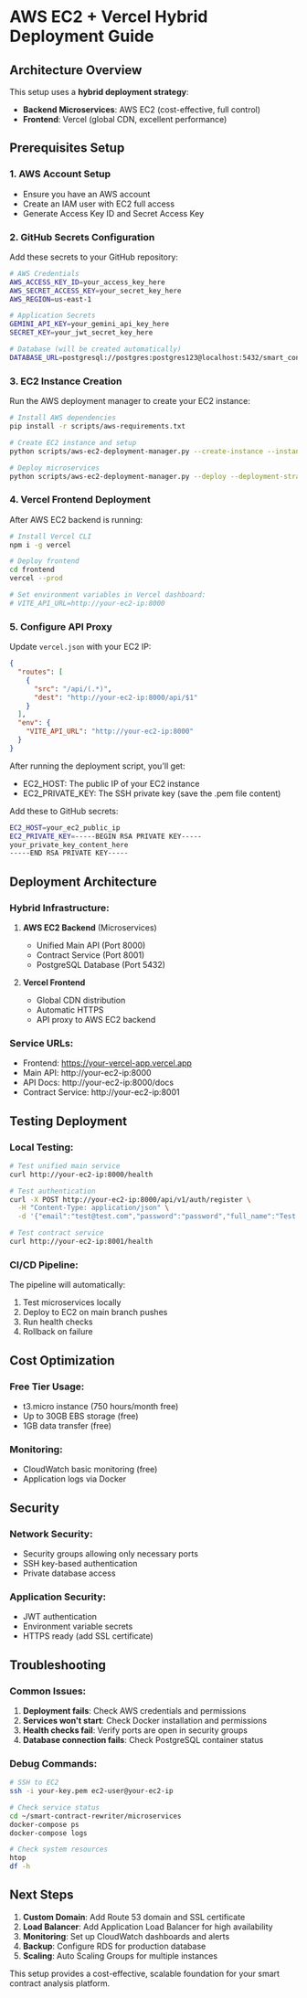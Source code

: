# AWS EC2 + Vercel Hybrid Deployment Guide

## Architecture Overview

This setup uses a **hybrid deployment strategy**:
- **Backend Microservices**: AWS EC2 (cost-effective, full control)
- **Frontend**: Vercel (global CDN, excellent performance)

## Prerequisites Setup

### 1. AWS Account Setup
- Ensure you have an AWS account
- Create an IAM user with EC2 full access
- Generate Access Key ID and Secret Access Key

### 2. GitHub Secrets Configuration

Add these secrets to your GitHub repository:

```bash
# AWS Credentials
AWS_ACCESS_KEY_ID=your_access_key_here
AWS_SECRET_ACCESS_KEY=your_secret_key_here
AWS_REGION=us-east-1

# Application Secrets
GEMINI_API_KEY=your_gemini_api_key_here
SECRET_KEY=your_jwt_secret_key_here

# Database (will be created automatically)
DATABASE_URL=postgresql://postgres:postgres123@localhost:5432/smart_contract_db
```

### 3. EC2 Instance Creation

Run the AWS deployment manager to create your EC2 instance:

```bash
# Install AWS dependencies
pip install -r scripts/aws-requirements.txt

# Create EC2 instance and setup
python scripts/aws-ec2-deployment-manager.py --create-instance --instance-type t3.micro

# Deploy microservices
python scripts/aws-ec2-deployment-manager.py --deploy --deployment-strategy unified
```

### 4. Vercel Frontend Deployment

After AWS EC2 backend is running:

```bash
# Install Vercel CLI
npm i -g vercel

# Deploy frontend
cd frontend
vercel --prod

# Set environment variables in Vercel dashboard:
# VITE_API_URL=http://your-ec2-ip:8000
```

### 5. Configure API Proxy

Update `vercel.json` with your EC2 IP:
```json
{
  "routes": [
    {
      "src": "/api/(.*)",
      "dest": "http://your-ec2-ip:8000/api/$1"
    }
  ],
  "env": {
    "VITE_API_URL": "http://your-ec2-ip:8000"
  }
}
```

After running the deployment script, you'll get:
- EC2_HOST: The public IP of your EC2 instance
- EC2_PRIVATE_KEY: The SSH private key (save the .pem file content)

Add these to GitHub secrets:
```bash
EC2_HOST=your_ec2_public_ip
EC2_PRIVATE_KEY=-----BEGIN RSA PRIVATE KEY-----
your_private_key_content_here
-----END RSA PRIVATE KEY-----
```

## Deployment Architecture

### Hybrid Infrastructure:
1. **AWS EC2 Backend** (Microservices)
   - Unified Main API (Port 8000)
   - Contract Service (Port 8001) 
   - PostgreSQL Database (Port 5432)

2. **Vercel Frontend**
   - Global CDN distribution
   - Automatic HTTPS
   - API proxy to AWS EC2 backend

### Service URLs:
- Frontend: https://your-vercel-app.vercel.app
- Main API: http://your-ec2-ip:8000
- API Docs: http://your-ec2-ip:8000/docs
- Contract Service: http://your-ec2-ip:8001

## Testing Deployment

### Local Testing:
```bash
# Test unified main service
curl http://your-ec2-ip:8000/health

# Test authentication
curl -X POST http://your-ec2-ip:8000/api/v1/auth/register \
  -H "Content-Type: application/json" \
  -d '{"email":"test@test.com","password":"password","full_name":"Test User"}'

# Test contract service
curl http://your-ec2-ip:8001/health
```

### CI/CD Pipeline:
The pipeline will automatically:
1. Test microservices locally
2. Deploy to EC2 on main branch pushes
3. Run health checks
4. Rollback on failure

## Cost Optimization

### Free Tier Usage:
- t3.micro instance (750 hours/month free)
- Up to 30GB EBS storage (free)
- 1GB data transfer (free)

### Monitoring:
- CloudWatch basic monitoring (free)
- Application logs via Docker

## Security

### Network Security:
- Security groups allowing only necessary ports
- SSH key-based authentication
- Private database access

### Application Security:
- JWT authentication
- Environment variable secrets
- HTTPS ready (add SSL certificate)

## Troubleshooting

### Common Issues:
1. **Deployment fails**: Check AWS credentials and permissions
2. **Services won't start**: Check Docker installation and permissions
3. **Health checks fail**: Verify ports are open in security groups
4. **Database connection fails**: Check PostgreSQL container status

### Debug Commands:
```bash
# SSH to EC2
ssh -i your-key.pem ec2-user@your-ec2-ip

# Check service status
cd ~/smart-contract-rewriter/microservices
docker-compose ps
docker-compose logs

# Check system resources
htop
df -h
```

## Next Steps

1. **Custom Domain**: Add Route 53 domain and SSL certificate
2. **Load Balancer**: Add Application Load Balancer for high availability
3. **Monitoring**: Set up CloudWatch dashboards and alerts
4. **Backup**: Configure RDS for production database
5. **Scaling**: Auto Scaling Groups for multiple instances

This setup provides a cost-effective, scalable foundation for your smart contract analysis platform.
